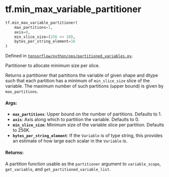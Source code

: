 <div itemscope itemtype="http://developers.google.com/ReferenceObject">
<meta itemprop="name" content="tf.min_max_variable_partitioner" />
<meta itemprop="path" content="Stable" />
</div>

# tf.min_max_variable_partitioner

``` python
tf.min_max_variable_partitioner(
    max_partitions=1,
    axis=0,
    min_slice_size=(256 << 10),
    bytes_per_string_element=16
)
```



Defined in [`tensorflow/python/ops/partitioned_variables.py`](https://www.tensorflow.org/code/tensorflow/python/ops/partitioned_variables.py).

Partitioner to allocate minimum size per slice.

Returns a partitioner that partitions the variable of given shape and dtype
such that each partition has a minimum of `min_slice_size` slice of the
variable. The maximum number of such partitions (upper bound) is given by
`max_partitions`.

#### Args:

* <b>`max_partitions`</b>: Upper bound on the number of partitions. Defaults to 1.
* <b>`axis`</b>: Axis along which to partition the variable. Defaults to 0.
* <b>`min_slice_size`</b>: Minimum size of the variable slice per partition. Defaults
    to 256K.
* <b>`bytes_per_string_element`</b>: If the `Variable` is of type string, this provides
    an estimate of how large each scalar in the `Variable` is.


#### Returns:

A partition function usable as the `partitioner` argument to
`variable_scope`, `get_variable`, and `get_partitioned_variable_list`.
